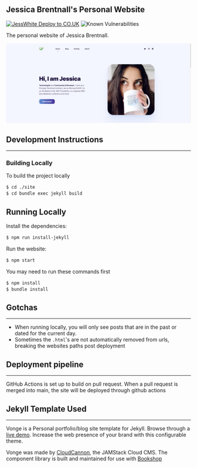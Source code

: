 
## Jessica Brentnall's Personal Website

[![JessWhite Deploy to CO.UK](https://github.com/wordshaker/jesswhite/actions/workflows/deploy.yml/badge.svg?branch=main)](https://github.com/wordshaker/jesswhite/actions/workflows/deploy.yml)
![Known Vulnerabilities](https://snyk.io/test/github/wordshaker/jesswhite/badge.svg)

The personal website of Jessica Brentnall.

![Jessica Brentnall Screenshot](./site/images/screenshot.png)

## Development Instructions
---
### Building Locally

To build the project locally

~~~bash
$ cd ./site
$ cd bundle exec jekyll build
~~~

## Running Locally

Install the dependencies:

~~~bash
$ npm run install-jekyll
~~~

Run the website:

~~~bash
$ npm start
~~~

You may need to run these commands first 

~~~bash
$ npm install
$ bundle install
~~~

## Gotchas
----
- When running locally, you will only see posts that are in the past or dated for the current day.
- Sometimes the `.html`'s are not automatically removed from urls, breaking the websites paths post deployment

## Deployment pipeline
---
GitHub Actions is set up to build on pull request. When a pull request is merged into main, the site will be deployed through github actions

## Jekyll Template Used
---
Vonge is a Personal portfolio/blog site template for Jekyll. Browse through a [live demo](https://jazzed-kale.cloudvent.net/).
Increase the web presence of your brand with this configurable theme.

Vonge was made by [CloudCannon](http://cloudcannon.com/), the JAMStack Cloud CMS.
The component library is built and maintained for use with [Bookshop](https://github.com/cloudcannon/bookshop/)